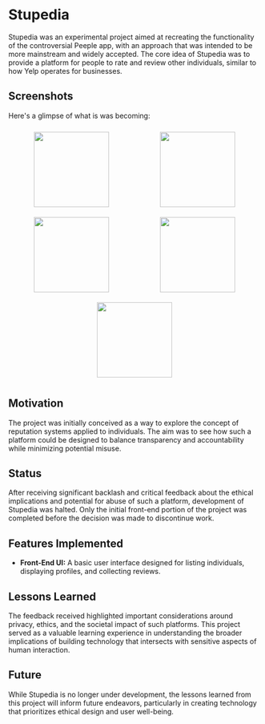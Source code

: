 # Stupedia

Stupedia was an experimental project aimed at recreating the functionality of the controversial Peeple app, with an approach that was intended to be more mainstream and widely accepted. The core idea of Stupedia was to provide a platform for people to rate and review other individuals, similar to how Yelp operates for businesses.

## Screenshots

Here's a glimpse of what is was becoming:

<div style="display: flex; justify-content: space-around; flex-wrap: wrap;">
  <img src="StupediaPics/pic1" width="150" style="margin: 10px;"/>
  <img src="StupediaPics/pic2" width="150" style="margin: 10px;"/>
  <img src="StupediaPics/pic3" width="150" style="margin: 10px;"/>
  <img src="StupediaPics/pic4" width="150" style="margin: 10px;"/>
  <img src="StupediaPics/pic5" width="150" style="margin: 10px;"/>
</div>

## Motivation

The project was initially conceived as a way to explore the concept of reputation systems applied to individuals. The aim was to see how such a platform could be designed to balance transparency and accountability while minimizing potential misuse.

## Status

After receiving significant backlash and critical feedback about the ethical implications and potential for abuse of such a platform, development of Stupedia was halted. Only the initial front-end portion of the project was completed before the decision was made to discontinue work.

## Features Implemented

- **Front-End UI:** A basic user interface designed for listing individuals, displaying profiles, and collecting reviews.

## Lessons Learned

The feedback received highlighted important considerations around privacy, ethics, and the societal impact of such platforms. This project served as a valuable learning experience in understanding the broader implications of building technology that intersects with sensitive aspects of human interaction.

## Future

While Stupedia is no longer under development, the lessons learned from this project will inform future endeavors, particularly in creating technology that prioritizes ethical design and user well-being.

